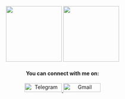 <div align=center> 
    <img height="150px" width="auto" src="https://github-readme-stats.vercel.app/api?username=morheus9&hide_title=false&hide_border=true&include_all_commits=true&count_private=true&layout=compact&hide=prs&theme=react" />
    <img height="150px" width="auto" src="https://github-readme-stats.vercel.app/api/top-langs/?username=morheus9&layout=compact&hide=html&hide_title=false&hide_border=true&theme=react" />
    <h4><b>You can connect with me on:</b></h4>
    <a href="https://t.me/compact_furnance_unit">
        <img width="100" height="24px" src="https://img.shields.io/badge/Telegram-2CA5E0?style=for-the-badge&logo=telegram&logoColor=white" alt="Telegram">
    </a>
    <a href="mailto:nodegopher@gmail.com">
        <img width="100" height="24px" src="https://img.shields.io/badge/Gmail-D14836?style=for-the-badge&logo=gmail&logoColor=white" alt="Gmail">
    </a>
</div>
